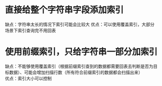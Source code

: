 # 直接给整个字符串字段添加索引
缺点：字符串太长的情况下索引可能会比较大
优点：可以使用覆盖索引，大部分场景下索引查询完不用回表    
# 使用前缀索引，只给字符串一部分加索引
缺点：不能够使用覆盖索引（根据前缀索引查到的数据都需要回表去判断是否为目标数据）、可能会增加扫描行数（所有符合前缀索引的数据都会扫描出来）   
优点：索引大小可以控制  


